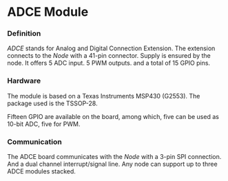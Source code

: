
ADCE Module
===========

### Definition

*ADCE* stands for Analog and Digital Connection Extension. The extension connects to the *Node* with a 41-pin connector. Supply is ensured by the node. It offers 5 ADC input.  5 PWM outputs. and a total of 15 GPIO pins. 

### Hardware

The module is based on a Texas Instruments MSP430 (G2553). The package used is the TSSOP-28.

Fifteen GPIO are available on the board, among which, five can be used as 10-bit ADC, five for PWM.

### Communication

The ADCE board communicates with the *Node* with a 3-pin SPI connection. And a dual channel interrupt/signal line. Any node can support up to three ADCE modules stacked.
